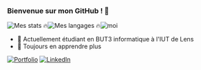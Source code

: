 ### Bienvenue sur mon GitHub ! 👋

<div style="display: flex;">
  <img src="https://github-readme-stats.vercel.app/api?username=PotlaETU&show_icons=true" alt="Mes stats 🔥">
  <img src="https://github-readme-stats.vercel.app/api/top-langs/?username=PotlaETU&hide=html,css&hide_progress=true" alt="Mes langages 🔥">
  <img src="https://github-profile-summary-cards.vercel.app/api/cards/profile-details?username=potlaetu" alt="moi">
</div>

- 🔭 Actuellement étudiant en BUT3 informatique à l'IUT de Lens
- 🌱 Toujours en apprendre plus

<p><a href="https://potlaetu.github.io" target="_blank"><img alt="Portfolio" src="https://img.shields.io/badge/Portfolio-255E63?style=for-the-badge&logo=About.me&logoColor=white" /></a>
<a href="https://www.linkedin.com/in/anthony-rolland-info" target="_blank"><img alt="LinkedIn" src="https://img.shields.io/badge/linkedin-%230077B5.svg?&style=for-the-badge&logo=linkedin&logoColor=white" /></a>
</p>
